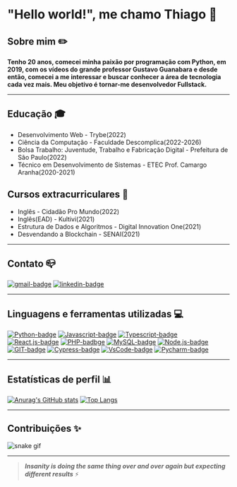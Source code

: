 # "Hello world!", me chamo Thiago 👋

## Sobre mim ✏️
   **Tenho 20 anos, comecei minha paixão por programação com Python, em 2019, com os vídeos do grande professor Gustavo Guanabara e desde então, comecei a me interessar e buscar conhecer a área de tecnologia cada vez mais. Meu objetivo é tornar-me desenvolvedor Fullstack.**

---

## Educação 🎓
* Desenvolvimento Web - Trybe(2022)
* Ciência da Computação - Faculdade Descomplica(2022-2026)
* Bolsa Trabalho: Juventude, Trabalho e Fabricação Digital - Prefeitura de São Paulo(2022)
* Técnico em Desenvolvimento de Sistemas - ETEC Prof. Camargo Aranha(2020-2021)

## Cursos extracurriculares 📖
* Inglês - Cidadão Pro Mundo(2022)
* Inglês(EAD) - Kultivi(2021)
* Estrutura de Dados e Algoritmos - Digital Innovation One(2021)
* Desvendando a Blockchain - SENAI(2021)

<!--


- 🔭 I’m currently working on ...
- 🌱 I’m currently learning ...
- 👯 I’m looking to collaborate on ...
- 🤔 I’m looking for help with ...
- 💬 Ask me about ...
- 📫 How to reach me: ...
- 😄 Pronouns: ...
- ⚡ Fun fact: ...
-->

--- 
## Contato 📪

[![gmail-badge][gmail-img]][gmail]
[![linkedin-badge][linkedin-img]][linkedin]

[gmail-img]: https://img.shields.io/badge/Gmail-D14836?style=for-the-badge&logo=gmail&logoColor=white
[gmail]: mailto:thiaguinhodias.15@gmail.com

[linkedin-img]: https://img.shields.io/badge/LinkedIn-0077B5?style=for-the-badge&logo=linkedin&logoColor=white
[linkedin]: https://www.linkedin.com/in/thiago-dias-dev/

---
## Linguagens e ferramentas utilizadas 💻
[![Python-badge][python-img]][python]
[![Javascript-badge][javascript-img]][javascript]
[![Typescript-badge][typescript-img]][typescript]
[![React.js-badge][react-img]][react]
[![PHP-badbge][php-img]][php]
[![MySQL-badge][mysql-img]][mysql]
[![Node.js-badge][nodejs-img]][nodejs]
[![GIT-badge][git-img]][git]
[![Cypress-badge][cypress-img]][cypress]
[![VsCode-badge][vscode-img]][vscode]
[![Pycharm-badge][pycharm-img]][pycharm]

[react-img]: https://img.shields.io/badge/-ReactJs-61DAFB?logo=react&logoColor=white&style=for-the-badge
[react]: https://reactjs.org/

[python-img]: https://img.shields.io/badge/Python-FFD43B?style=for-the-badge&logo=python&logoColor=darkgreen
[python]: https://www.python.org/

[javascript-img]: https://img.shields.io/badge/JavaScript-323330?style=for-the-badge&logo=javascript&logoColor=F7DF1E
[javascript]: https://www.javascript.com/

[typescript-img]: https://img.shields.io/badge/TypeScript-007ACC?style=for-the-badge&logo=typescript&logoColor=white
[typescript]: https://www.typescriptlang.org/

[php-img]: https://img.shields.io/badge/PHP-777BB4?style=for-the-badge&logo=php&logoColor=white
[php]: https://www.php.net/

[mysql-img]: https://img.shields.io/badge/MySQL-00000F?style=for-the-badge&logo=mysql&logoColor=white
[mysql]: https://www.mysql.com/

[nodejs-img]: https://img.shields.io/badge/Node.js-43853D?style=for-the-badge&logo=node-dot-js&logoColor=white
[nodejs]: https://nodejs.org/en/

[git-img]: https://img.shields.io/badge/Git-F05032?style=for-the-badge&logo=git&logoColor=white
[git]: https://git-scm.com/

[cypress-img]: https://img.shields.io/badge/Cypress-17202C?style=for-the-badge&logo=cypress&logoColor=white
[cypress]: https://www.cypress.io/

[vscode-img]: https://img.shields.io/badge/Visual_Studio_Code-0078D4?style=for-the-badge&logo=visual%20studio%20code&logoColor=white
[vscode]: https://code.visualstudio.com/

[pycharm-img]: https://img.shields.io/badge/pycharm-143?style=for-the-badge&logo=pycharm&logoColor=black&color=black&labelColor=green
[pycharm]: https://www.jetbrains.com/pt-br/pycharm/download/

---
## Estatísticas de perfil 📊
[![Anurag's GitHub stats](https://github-readme-stats.vercel.app/api?username=zThiago15&theme=tokyonight)](https://github.com/anuraghaz/github-readme-stats) 
[![Top Langs](https://github-readme-stats.vercel.app/api/top-langs/?username=zThiago15&theme=tokyonight&layout=compact)](https://github.com/anuraghazra/github-readme-stats)

--- 
## Contribuições ✨
![snake gif](https://github.com/zthiago15/zthiago15/blob/output/github-contribution-grid-snake.gif)

---

>__*Insanity is doing the same thing over and over again but expecting different results*__ ⚡

